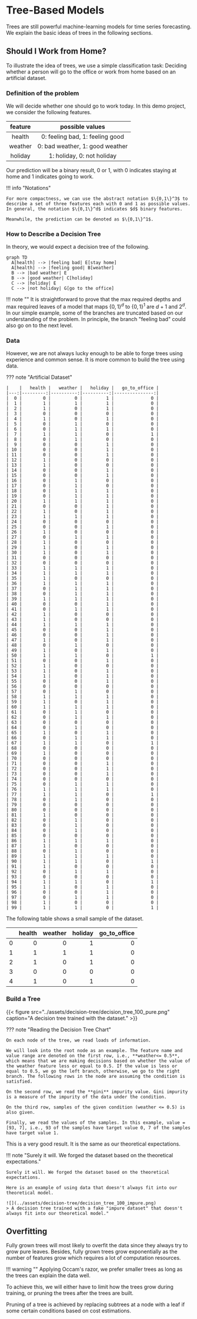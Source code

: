 # Tree-Based Models

Trees are still powerful machine-learning models for time series forecasting. We explain the basic ideas of trees in the following sections.

## Should I Work from Home?

To illustrate the idea of trees, we use a simple classification task: Deciding whether a person will go to the office or work from home based on an artificial dataset.

### Definition of the problem

We will decide whether one should go to work today. In this demo project, we consider the following features.

| feature | possible values |
|:----:|:---:|
| health | 0: feeling bad, 1: feeling good |
| weather | 0: bad weather, 1: good weather |
| holiday | 1: holiday, 0: not holiday |


Our prediction will be a binary result, 0 or 1, with 0 indicates staying at home and 1 indicates going to work.

!!! info "Notations"

    For more compactness, we can use the abstract notation $\{0,1\}^3$ to describe a set of three features each with 0 and 1 as possible values. In general, the notation $\{0,1\}^d$ indicates $d$ binary features.

    Meanwhile, the prediction can be denoted as $\{0,1\}^1$.


### How to Describe a Decision Tree

In theory, we would expect a decision tree of the following.

```mermaid
graph TD
  A[health] --> |feeling bad| E[stay home]
  A[health] --> |feeling good| B[weather]
  B --> |bad weather| E
  B --> |good weather| C[holiday]
  C --> |holiday| E
  C --> |not holiday| G[go to the office]
```

!!! note ""
    It is straightforward to prove that the max required depths and max required leaves of a model that maps $\{0,1\}^d$ to $\{0,1\}^1$ are $d+1$ and $2^d$. In our simple example, some of the branches are truncated based on our understanding of the problem. In principle, the branch "feeling bad" could also go on to the next level.


### Data

However, we are not always lucky enough to be able to forge trees using experience and common sense. It is more common to build the tree using data.

??? note "Artificial Dataset"

    |    |   health |   weather |   holiday |   go_to_office |
    |---:|---------:|----------:|----------:|---------------:|
    |  0 |        0 |         0 |         1 |              0 |
    |  1 |        1 |         1 |         1 |              0 |
    |  2 |        1 |         0 |         1 |              0 |
    |  3 |        0 |         0 |         0 |              0 |
    |  4 |        1 |         0 |         1 |              0 |
    |  5 |        0 |         1 |         0 |              0 |
    |  6 |        0 |         1 |         1 |              0 |
    |  7 |        1 |         1 |         0 |              1 |
    |  8 |        0 |         1 |         0 |              0 |
    |  9 |        0 |         0 |         1 |              0 |
    | 10 |        0 |         0 |         1 |              0 |
    | 11 |        0 |         0 |         1 |              0 |
    | 12 |        1 |         0 |         0 |              0 |
    | 13 |        1 |         0 |         0 |              0 |
    | 14 |        0 |         0 |         1 |              0 |
    | 15 |        0 |         0 |         1 |              0 |
    | 16 |        0 |         1 |         0 |              0 |
    | 17 |        0 |         1 |         0 |              0 |
    | 18 |        0 |         1 |         1 |              0 |
    | 19 |        0 |         1 |         1 |              0 |
    | 20 |        1 |         1 |         1 |              0 |
    | 21 |        0 |         0 |         1 |              0 |
    | 22 |        1 |         0 |         1 |              0 |
    | 23 |        1 |         1 |         1 |              0 |
    | 24 |        0 |         0 |         0 |              0 |
    | 25 |        0 |         0 |         1 |              0 |
    | 26 |        1 |         0 |         0 |              0 |
    | 27 |        0 |         1 |         1 |              0 |
    | 28 |        1 |         0 |         0 |              0 |
    | 29 |        1 |         0 |         1 |              0 |
    | 30 |        1 |         0 |         1 |              0 |
    | 31 |        0 |         0 |         0 |              0 |
    | 32 |        0 |         0 |         0 |              0 |
    | 33 |        1 |         1 |         1 |              0 |
    | 34 |        1 |         1 |         1 |              0 |
    | 35 |        1 |         0 |         0 |              0 |
    | 36 |        1 |         1 |         1 |              0 |
    | 37 |        0 |         1 |         1 |              0 |
    | 38 |        0 |         1 |         1 |              0 |
    | 39 |        1 |         1 |         1 |              0 |
    | 40 |        0 |         0 |         1 |              0 |
    | 41 |        0 |         1 |         1 |              0 |
    | 42 |        1 |         0 |         0 |              0 |
    | 43 |        1 |         0 |         0 |              0 |
    | 44 |        1 |         1 |         1 |              0 |
    | 45 |        0 |         0 |         1 |              0 |
    | 46 |        0 |         0 |         1 |              0 |
    | 47 |        1 |         0 |         1 |              0 |
    | 48 |        0 |         1 |         0 |              0 |
    | 49 |        1 |         0 |         1 |              0 |
    | 50 |        1 |         1 |         0 |              1 |
    | 51 |        0 |         0 |         1 |              0 |
    | 52 |        1 |         0 |         0 |              0 |
    | 53 |        1 |         0 |         1 |              0 |
    | 54 |        1 |         0 |         1 |              0 |
    | 55 |        0 |         0 |         1 |              0 |
    | 56 |        0 |         0 |         0 |              0 |
    | 57 |        0 |         1 |         0 |              0 |
    | 58 |        1 |         1 |         1 |              0 |
    | 59 |        1 |         0 |         1 |              0 |
    | 60 |        1 |         1 |         1 |              0 |
    | 61 |        0 |         1 |         0 |              0 |
    | 62 |        0 |         1 |         1 |              0 |
    | 63 |        0 |         0 |         0 |              0 |
    | 64 |        0 |         1 |         0 |              0 |
    | 65 |        1 |         0 |         1 |              0 |
    | 66 |        0 |         1 |         1 |              0 |
    | 67 |        1 |         1 |         0 |              1 |
    | 68 |        0 |         0 |         0 |              0 |
    | 69 |        1 |         0 |         0 |              0 |
    | 70 |        0 |         0 |         0 |              0 |
    | 71 |        0 |         0 |         1 |              0 |
    | 72 |        0 |         0 |         1 |              0 |
    | 73 |        0 |         0 |         1 |              0 |
    | 74 |        0 |         0 |         0 |              0 |
    | 75 |        0 |         1 |         1 |              0 |
    | 76 |        1 |         1 |         1 |              0 |
    | 77 |        1 |         1 |         0 |              1 |
    | 78 |        0 |         1 |         0 |              0 |
    | 79 |        0 |         0 |         0 |              0 |
    | 80 |        0 |         0 |         0 |              0 |
    | 81 |        1 |         0 |         0 |              0 |
    | 82 |        0 |         1 |         0 |              0 |
    | 83 |        0 |         1 |         0 |              0 |
    | 84 |        0 |         1 |         0 |              0 |
    | 85 |        0 |         0 |         0 |              0 |
    | 86 |        1 |         1 |         1 |              0 |
    | 87 |        1 |         0 |         0 |              0 |
    | 88 |        0 |         1 |         0 |              0 |
    | 89 |        1 |         1 |         1 |              0 |
    | 90 |        1 |         1 |         0 |              1 |
    | 91 |        1 |         0 |         0 |              0 |
    | 92 |        0 |         1 |         1 |              0 |
    | 93 |        0 |         0 |         0 |              0 |
    | 94 |        1 |         1 |         0 |              1 |
    | 95 |        1 |         0 |         1 |              0 |
    | 96 |        0 |         0 |         1 |              0 |
    | 97 |        0 |         1 |         1 |              0 |
    | 98 |        1 |         0 |         0 |              0 |
    | 99 |        1 |         1 |         0 |              1 |


The following table shows a small sample of the dataset.

|    |   health |   weather |   holiday |   go_to_office |
|---:|---------:|----------:|----------:|---------------:|
|  0 |        0 |         0 |         1 |              0 |
|  1 |        1 |         1 |         1 |              0 |
|  2 |        1 |         0 |         1 |              0 |
|  3 |        0 |         0 |         0 |              0 |
|  4 |        1 |         0 |         1 |              0 |


### Build a Tree

{{< figure src="../assets/decision-tree/decision_tree_100_pure.png" caption="A decision tree trained with the dataset." >}}


??? note "Reading the Decision Tree Chart"

    On each node of the tree, we read loads of information.

    We will look into the root node as an example. The feature name and value range are denoted on the first row, i.e., **weather<= 0.5**, which means that we are making decisions based on whether the value of the weather feature less or equal to 0.5. If the value is less or equal to 0.5, we go the left branch, otherwise, we go to the right branch. The following rows in the node are assuming the condition is satisfied.

    On the second row, we read the **gini** impurity value. Gini impurity is a measure of the impurity of the data under the condition.

    On the third row, samples of the given condition (weather <= 0.5) is also given.

    Finally, we read the values of the samples. In this example, value = [93, 7], i.e., 93 of the samples have target value 0, 7 of the samples have target value 1.

This is a very good result. It is the same as our theoretical expectations.

!!! note "Surely it will. We forged the dataset based on the theoretical expectations."

    Surely it will. We forged the dataset based on the theoretical expectations.

    Here is an example of using data that doesn't always fit into our theoretical model.

    ![](../assets/decision-tree/decision_tree_100_impure.png)
    > A decision tree trained with a fake "impure dataset" that doesn't always fit into our theoretical model."

## Overfitting

Fully grown trees will most likely to overfit the data since they always try to grow pure leaves. Besides, fully grown trees grow exponentially as the number of features grow which requires a lot of computation resources.

!!! warning ""
    Applying Occam's razor, we prefer smaller trees as long as the trees can explain the data well.


To achieve this, we will either have to limit how the trees grow during training, or pruning the trees after the trees are built.

Pruning of a tree is achieved by replacing subtrees at a node with a leaf if some certain conditions based on cost estimations.
